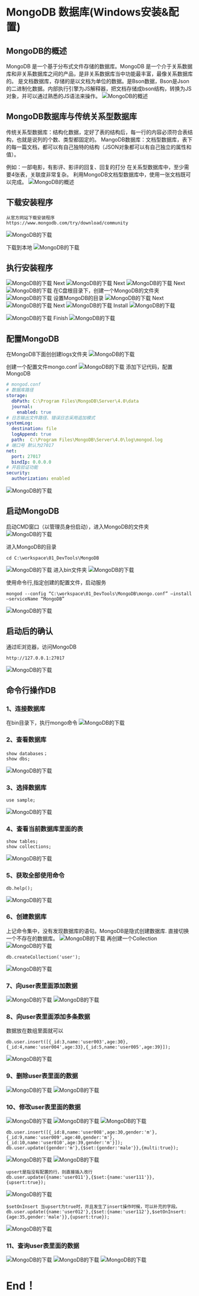 # MongoDB 数据库(Windows安装&配置)

## MongoDB的概述
MongoDB 是一个基于分布式文件存储的数据库。MongoDB 是一个介于关系数据库和非关系数据库之间的产品，是非关系数据库当中功能最丰富，最像关系数据库的。
是文档数据库，存储的是以文档为单位的数据。是Bson数据，Bson是Json的二进制化数据。内部执行引擎为JS解释器，把文档存储成bson结构，转换为JS对象，并可以通过熟悉的JS语法来操作。
![MongoDB的概述](./images/image001.png)

## MongoDB数据库与传统关系型数据库
传统关系型数据库：结构化数据，定好了表的结构后，每一行的内容必须符合表结构，也就是说列的个数、类型都固定的。
MangoDB数据库：文档型数据库，表下的每一篇文档，都可以有自己独特的结构（JSON对象都可以有自己独立的属性和值）。

例如：一部电影，有影评、影评的回复、回复的打分
在关系型数据库中，至少需要4张表，关联度非常复杂。
利用MongoDB文档型数据库中，使用一张文档既可以完成。
![MongoDB的概述](./images/image002.png)

## 下载安装程序
```
从官方网站下载安装程序
https://www.mongodb.com/try/download/community
```
![MongoDB的下载](./images/image003.png)

下载到本地
![MongoDB的下载](./images/image004.png)

## 执行安装程序
![MongoDB的下载](./images/image005.png)
Next
![MongoDB的下载](./images/image006.png)
Next
![MongoDB的下载](./images/image007.png)
Next
![MongoDB的下载](./images/image008.png)
在C盘根目录下，创建一个MongoDB的文件夹
![MongoDB的下载](./images/image009.png)
设置MongoDB的目录
![MongoDB的下载](./images/image010.png)
Next
![MongoDB的下载](./images/image011.png)
Next
![MongoDB的下载](./images/image012.png)
Install
![MongoDB的下载](./images/image013.png)

![MongoDB的下载](./images/image014.png)
Finish
![MongoDB的下载](./images/image015.png)

## 配置MongoDB
在MongoDB下面创创建logs文件夹
![MongoDB的下载](./images/image016.png)

创建一个配置文件mongo.conf
![MongoDB的下载](./images/image017.png)
添加下记代码，配置MongoDB
```yml
# mongod.conf
# 数据库路径
storage:
  dbPath: C:\Program Files\MongoDB\Server\4.0\data
  journal:
    enabled: true
# 日志输出文件路径、错误日志采用追加模式
systemLog:
  destination: file
  logAppend: true
  path:  C:\Program Files\MongoDB\Server\4.0\log\mongod.log
# 端口号 默认为27017
net:
  port: 27017
  bindIp: 0.0.0.0
# 开启验证功能
security:
  authorization: enabled
```
![MongoDB的下载](./images/image018.png)

## 启动MongoDB
启动CMD窗口（以管理员身份启动），进入MongoDB的文件夹
![MongoDB的下载](./images/image019.png)

进入MongoDB的目录
```
cd C:\workspace\01_DevTools\MongoDB
```
![MongoDB的下载](./images/image020.png)
进入bin文件夹
![MongoDB的下载](./images/image021.png)

使用命令行,指定创建的配置文件，启动服务
```
mongod --config “C:\workspace\01_DevTools\MongoDB\mongo.conf” –install –serviceName “MongoDB”
```
![MongoDB的下载](./images/image022.png)

## 启动后的确认
通过IE浏览器，访问MongoDB
```
http://127.0.0.1:27017
```
![MongoDB的下载](./images/image023.png)

## 命令行操作DB
### 1、连接数据库
在bin目录下，执行mongo命令
![MongoDB的下载](./images/image024.png)

### 2、查看数据库
```
show databases；
show dbs;
```
![MongoDB的下载](./images/image025.png)

### 3、选择数据库
```
use sample;
```
![MongoDB的下载](./images/image026.png)

### 4、查看当前数据库里面的表
```
show tables;
show collections;
```
![MongoDB的下载](./images/image027.png)

### 5、获取全部使用命令
```
db.help();
```
![MongoDB的下载](./images/image028.png)

### 6、创建数据库
上记命令集中，没有发现数据库的语句。MongoDB是隐式创建数据库.
直接切换一个不存在的数据库。
![MongoDB的下载](./images/image029.png)
再创建一个Collection
![MongoDB的下载](./images/image030.png)
```
db.createCollection('user');
```
![MongoDB的下载](./images/image031.png)

### 7、向user表里面添加数据
![MongoDB的下载](./images/image032.png)
![MongoDB的下载](./images/image033.png)

### 8、向user表里面添加多条数据
数据放在数组里面就可以
```
db.user.insert([{_id:3,name:'user003',age:30},{_id:4,name:'user004',age:33},{_id:5,name:'user005',age:39}]);
```
![MongoDB的下载](./images/image034.png)

### 9、删除user表里面的数据
![MongoDB的下载](./images/image035.png)
![MongoDB的下载](./images/image036.png)

### 10、修改user表里面的数据
![MongoDB的下载](./images/image037.png)
![MongoDB的下载](./images/image038.png)
![MongoDB的下载](./images/image039.png)
```
db.user.insert([{_id:8,name:'user008',age:30,gender:'m'},{_id:9,name:'user009',age:40,gender:'m'},{_id:10,name:'user010',age:39,gender:'m'}]);
db.user.update({gender:'m'},{$set:{gender:'male'}},{multi:true});
```
![MongoDB的下载](./images/image040.png)
![MongoDB的下载](./images/image041.png)
```
upsert是指没有配置的行，则直接插入改行
db.user.update({name:'user011'},{$set:{name:'user111'}},{upsert:true});
```
![MongoDB的下载](./images/image042.png)
```
$setOnInsert 当upsert为true时，并且发生了insert操作时候，可以补充的字段。
db.user.update({name:'user012'},{$set:{name:'user112'},$setOnInsert:{age:35,gender:'male'}},{upsert:true});
```
![MongoDB的下载](./images/image043.png)

### 11、查询user表里面的数据
![MongoDB的下载](./images/image044.png)
![MongoDB的下载](./images/image045.png)
![MongoDB的下载](./images/image046.png)

# End！